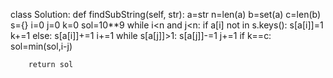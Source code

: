 class Solution:
    def findSubString(self, str):
        a=str
        n=len(a)
        b=set(a)
        c=len(b)
        s={}
        i=0
        j=0
        k=0
        sol=10**9
        while i<n and j<n:
            if a[i] not in s.keys():
                s[a[i]]=1
                k+=1
            else:
                s[a[i]]+=1
            i+=1
            while s[a[j]]>1:
                s[a[j]]-=1
                j+=1
            if k==c:
                sol=min(sol,i-j)
                
        return sol
        
